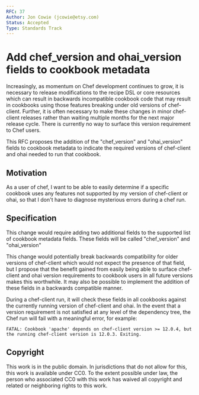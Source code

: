 ```yaml
---
RFC: 37
Author: Jon Cowie (jcowie@etsy.com)
Status: Accepted
Type: Standards Track
---
```



# Add chef_version and ohai_version fields to cookbook metadata

Increasingly, as momentum on Chef development continues to grow, it is necessary to release modifications to the recipe DSL or core resources which can result in backwards incompatible cookbook code that may result in cookbooks using those features breaking under old versions of chef-client. Further, it is often necessary to make these changes in minor chef-client releases rather than waiting multiple months for the next major release cycle. There is currently no way to surface this version requirement to Chef users.

This RFC proposes the addition of the "chef_version" and "ohai_version" fields to cookbook metadata to indicate the required versions of chef-client and ohai needed to run that cookbook. 

## Motivation

As a user of chef, I want to be able to easily determine if a specific cookbook uses any features not supported by my version of chef-client or ohai, so that I don't have to diagnose mysterious errors during a chef run.

## Specification

This change would require adding two additional fields to the supported list of cookbook metadata fields. These fields will be called "chef_version" and "ohai_version"

This change would potentially break backwards compatibility for older versions of chef-client which would not expect the presence of that field, but I propose that the benefit gained from easily being able to surface chef-client and ohai version requirements to cookbook users in all future versions makes this worthwhile. It may also be possible to implement the addition of these fields in a backwards compatible manner.

During a chef-client run, it will check these fields in all cookbooks against the currently running version of chef-client and ohai. In the event that a version requirement is not satisfied at any level of the dependency tree, the Chef run will fail with a meaningful error, for example:

```FATAL: Cookbook 'apache' depends on chef-client version >= 12.0.4, but the running chef-client version is 12.0.3. Exiting.```

## Copyright

This work is in the public domain. In jurisdictions that do not allow for this, this work is available under CC0. To the extent possible under law, the person who associated CC0 with this work has waived all copyright and related or neighboring rights to this work.
